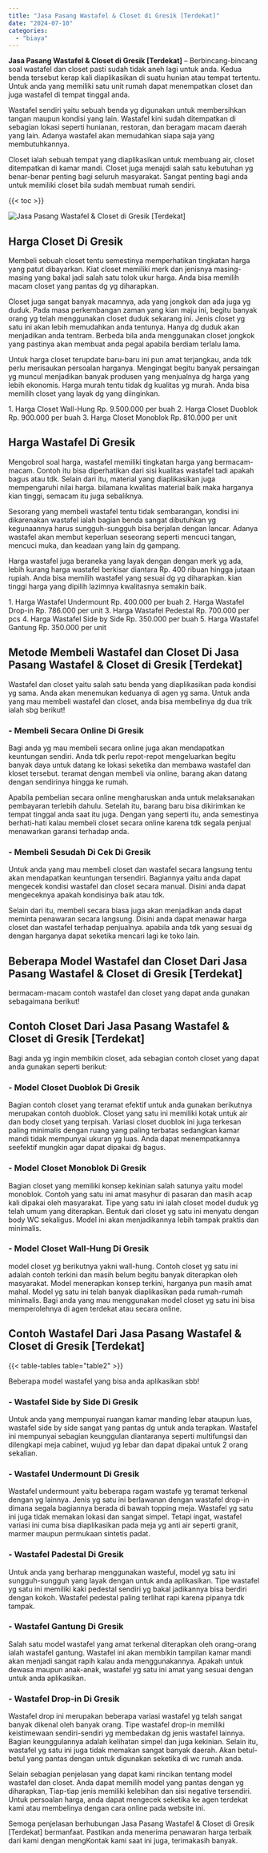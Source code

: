 ```yaml
---
title: "Jasa Pasang Wastafel & Closet di Gresik [Terdekat]"
date: "2024-07-10"
categories: 
  - "biaya"
---
```


**Jasa Pasang Wastafel & Closet di Gresik \[Terdekat\]** – Berbincang-bincang soal wastafel dan closet pasti sudah tidak aneh lagi untuk anda. Kedua benda tersebut kerap kali diaplikasikan di suatu hunian atau tempat tertentu. Untuk anda yang memiliki satu unit rumah dapat menempatkan closet dan juga wastafel di tempat tinggal anda.

Wastafel sendiri yaitu sebuah benda yg digunakan untuk membersihkan tangan maupun kondisi yang lain. Wastafel kini sudah ditempatkan di sebagian lokasi seperti hunianan, restoran, dan beragam macam daerah yang lain. Adanya wastafel akan memudahkan siapa saja yang membutuhkannya.

Closet ialah sebuah tempat yang diaplikasikan untuk membuang air, closet ditempatkan di kamar mandi. Closet juga menajdi salah satu kebutuhan yg benar-benar penting bagi seluruh masyarakat. Sangat penting bagi anda untuk memiliki closet bila sudah membuat rumah sendiri.

{{< toc >}}

![Jasa Pasang Wastafel & Closet di Gresik [Terdekat]](/images/wastafel-closet-murah61.png)

## Harga Closet Di Gresik

Membeli sebuah closet tentu semestinya memperhatikan tingkatan harga yang patut dibayarkan. Kiat closet memiliki merk dan jenisnya masing-masing yang bakal jadi salah satu tolok ukur harga. Anda bisa memilih macam closet yang pantas dg yg diharapkan.

Closet juga sangat banyak macamnya, ada yang jongkok dan ada juga yg duduk. Pada masa perkembangan zaman yang kian maju ini, begitu banyak orang yg telah menggunakan closet duduk sekarang ini. Jenis closet yg satu ini akan lebih memudahkan anda tentunya. Hanya dg duduk akan menjadikan anda tentram. Berbeda bila anda menggunakan closet jongkok yang pastinya akan membuat anda pegal apabila berdiam terlalu lama.

Untuk harga closet terupdate baru-baru ini pun amat terjangkau, anda tdk perlu merisaukan persoalan harganya. Mengingat begitu banyak persaingan yg muncul menjadikan banyak produsen yang menjualnya dg harga yang lebih ekonomis. Harga murah tentu tidak dg kualitas yg murah. Anda bisa memilih closet yang layak dg yang diinginkan.

1\. Harga Closet Wall-Hung Rp. 9.500.000 per buah 2. Harga Closet Duoblok Rp. 900.000 per buah 3. Harga Closet Monoblok Rp. 810.000 per unit

## Harga Wastafel Di Gresik

Mengobrol soal harga, wastafel memiliki tingkatan harga yang bermacam-macam. Contoh itu bisa diperhatikan dari sisi kualitas wastafel tadi apakah bagus atau tdk. Selain dari itu, material yang diaplikasikan juga mempengaruhi nilai harga. bilamana kwalitas material baik maka harganya kian tinggi, semacam itu juga sebaliknya.

Sesorang yang membeli wastafel tentu tidak sembarangan, kondisi ini dikarenakan wastafel ialah bagian benda sangat dibutuhkan yg kegunaannya harus sungguh-sungguh bisa berjalan dengan lancar. Adanya wastafel akan membut keperluan seseorang seperti mencuci tangan, mencuci muka, dan keadaan yang lain dg gampang.

Harga wastafel juga beraneka yang layak dengan dengan merk yg ada, lebih kurang harga wastafel berkisar diantara Rp. 400 ribuan hingga jutaan rupiah. Anda bisa memilih wastafel yang sesuai dg yg diharapkan. kian tinggi harga yang dipilih lazimnya kwalitasnya semakin baik.

1\. Harga Wastafel Undermount Rp. 400.000 per buah 2. Harga Wastafel Drop-in Rp. 786.000 per unit 3. Harga Wastafel Pedestal Rp. 700.000 per pcs 4. Harga Wastafel Side by Side Rp. 350.000 per buah 5. Harga Wastafel Gantung Rp. 350.000 per unit

## Metode Membeli Wastafel dan Closet Di Jasa Pasang Wastafel & Closet di Gresik \[Terdekat\]

Wastafel dan closet yaitu salah satu benda yang diaplikasikan pada kondisi yg sama. Anda akan menemukan keduanya di agen yg sama. Untuk anda yang mau membeli wastafel dan closet, anda bisa membelinya dg dua trik ialah sbg berikut!

### \- Membeli Secara Online Di Gresik

Bagi anda yg mau membeli secara online juga akan mendapatkan keuntungan sendiri. Anda tdk perlu repot-repot mengeluarkan begitu banyak daya untuk datang ke lokasi seketika dan membawa wastafel dan kloset tersebut. teramat dengan membeli via online, barang akan datang dengan sendirinya hingga ke rumah.

Apabila pembelian secara online mengharuskan anda untuk melaksanakan pembayaran terlebih dahulu. Setelah itu, barang baru bisa dikirimkan ke tempat tinggal anda saat itu juga. Dengan yang seperti itu, anda semestinya berhati-hati kalau membeli closet secara online karena tdk segala penjual menawarkan garansi terhadap anda.

### \- Membeli Sesudah Di Cek Di Gresik

Untuk anda yang mau membeli closet dan wastafel secara langsung tentu akan mendapatkan keuntungan tersendiri. Bagiannya yaitu anda dapat mengecek kondisi wastafel dan closet secara manual. Disini anda dapat mengeceknya apakah kondisinya baik atau tdk.

Selain dari itu, membeli secara biasa juga akan menjadikan anda dapat meminta penawaran secara langsung. Disini anda dapat menawar harga closet dan wastafel terhadap penjualnya. apabila anda tdk yang sesuai dg dengan harganya dapat seketika mencari lagi ke toko lain.

## Beberapa Model Wastafel dan Closet Dari Jasa Pasang Wastafel & Closet di Gresik \[Terdekat\]

bermacam-macam contoh wastafel dan closet yang dapat anda gunakan sebagaimana berikut!

## Contoh Closet Dari Jasa Pasang Wastafel & Closet di Gresik \[Terdekat\]

Bagi anda yg ingin membikin closet, ada sebagian contoh closet yang dapat anda gunakan seperti berikut:

### \- Model Closet Duoblok Di Gresik

Bagian contoh closet yang teramat efektif untuk anda gunakan berikutnya merupakan contoh duoblok. Closet yang satu ini memiliki kotak untuk air dan body closet yang terpisah. Variasi closet duoblok ini juga terkesan paling minimalis dengan ruang yang paling terbatas sedangkan kamar mandi tidak mempunyai ukuran yg luas. Anda dapat menempatkannya seefektif mungkin agar dapat dipakai dg bagus.

### \- Model Closet Monoblok Di Gresik

Bagian closet yang memiliki konsep kekinian salah satunya yaitu model monoblok. Contoh yang satu ini amat masyhur di pasaran dan masih acap kali dipakai oleh masyarakat. Tipe yang satu ini ialah closet model duduk yg telah umum yang diterapkan. Bentuk dari closet yg satu ini menyatu dengan body WC sekaligus. Model ini akan menjadikannya lebih tampak praktis dan minimalis.

### \- Model Closet Wall-Hung Di Gresik

model closet yg berikutnya yakni wall-hung. Contoh closet yg satu ini adalah contoh terkini dan masih belum begitu banyak diterapkan oleh masyarakat. Model menerapkan konsep terkini, harganya pun masih amat mahal. Model yg satu ini telah banyak diaplikasikan pada rumah-rumah minimalis. Bagi anda yang mau menggunakan model closet yg satu ini bisa memperolehnya di agen terdekat atau secara online.

## Contoh Wastafel Dari Jasa Pasang Wastafel & Closet di Gresik \[Terdekat\]

{{< table-tables table="table2" >}}

Beberapa model wastafel yang bisa anda aplikasikan sbb!

### \- Wastafel Side by Side Di Gresik

Untuk anda yang mempunyai ruangan kamar manding lebar ataupun luas, wastafel side by side sangat yang pantas dg untuk anda terapkan. Wastafel ini mempunyai sebagian keunggulan diantaranya seperti multifungsi dan dilengkapi meja cabinet, wujud yg lebar dan dapat dipakai untuk 2 orang sekalian.

### \- Wastafel Undermount Di Gresik

Wastafel undermount yaitu beberapa ragam wastafe yg teramat terkenal dengan yg lainnya. Jenis yg satu ini berlawanan dengan wastafel drop-in dimana segala bagiannya berada di bawah topping meja. Wastafel yg satu ini juga tidak memakan lokasi dan sangat simpel. Tetapi ingat, wastafel variasi ini cuma bisa diaplikasikan pada meja yg anti air seperti granit, marmer maupun permukaan sintetis padat.

### \- Wastafel Padestal Di Gresik

Untuk anda yang berharap menggunakan wasteful, model yg satu ini sungguh-sungguh yang layak dengan untuk anda aplikasikan. Tipe wastafel yg satu ini memiliki kaki pedestal sendiri yg bakal jadikannya bisa berdiri dengan kokoh. Wastafel pedestal paling terlihat rapi karena pipanya tdk tampak.

### \- Wastafel Gantung Di Gresik

Salah satu model wastafel yang amat terkenal diterapkan oleh orang-orang ialah wastafel gantung. Wastafel ini akan membikin tampilan kamar mandi akan menjadi sangat rapih kalau anda menggunakannya. Apakah untuk dewasa maupun anak-anak, wastafel yg satu ini amat yang sesuai dengan untuk anda aplikasikan.

### \- Wastafel Drop-in Di Gresik

Wastafel drop ini merupakan beberapa variasi wastafel yg telah sangat banyak dikenal oleh banyak orang. Tipe wastafel drop-in memiliki keistimewaan sendiri-sendiri yg membedakan dg jenis wastafel lainnya. Bagian keunggulannya adalah kelihatan simpel dan juga kekinian. Selain itu, wastafel yg satu ini juga tidak memakan sangat banyak daerah. Akan betul-betul yang pantas dengan untuk digunakan seketika di wc rumah anda.

Selain sebagian penjelasan yang dapat kami rincikan tentang model wastafel dan closet. Anda dapat memilih model yang pantas dengan yg diharapkan, Tiap-tiap jenis memiliki kelebihan dan sisi negative tersendiri. Untuk persoalan harga, anda dapat mengecek seketika ke agen terdekat kami atau membelinya dengan cara online pada website ini.

Semoga penjelasan berhubungan Jasa Pasang Wastafel & Closet di Gresik \[Terdekat\] bermanfaat. Pastikan anda menerima penawaran harga terbaik dari kami dengan mengKontak kami saat ini juga, terimakasih banyak.
